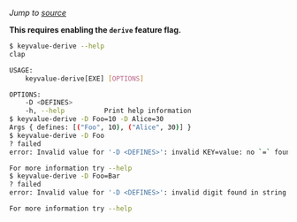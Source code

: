 *Jump to [source](keyvalue-derive.rs)*

**This requires enabling the `derive` feature flag.**

```bash
$ keyvalue-derive --help
clap 

USAGE:
    keyvalue-derive[EXE] [OPTIONS]

OPTIONS:
    -D <DEFINES>        
    -h, --help          Print help information
$ keyvalue-derive -D Foo=10 -D Alice=30
Args { defines: [("Foo", 10), ("Alice", 30)] }
$ keyvalue-derive -D Foo
? failed
error: Invalid value for '-D <DEFINES>': invalid KEY=value: no `=` found in `Foo`

For more information try --help
$ keyvalue-derive -D Foo=Bar
? failed
error: Invalid value for '-D <DEFINES>': invalid digit found in string

For more information try --help
```
